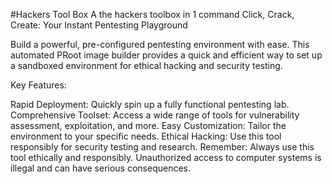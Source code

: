 #Hackers Tool Box
A the hackers toolbox in 1 command 
Click, Crack, Create: Your Instant Pentesting Playground

Build a powerful, pre-configured pentesting environment with ease. This automated PRoot image builder provides a quick and efficient way to set up a sandboxed environment for ethical hacking and security testing.

Key Features:

Rapid Deployment: Quickly spin up a fully functional pentesting lab.
Comprehensive Toolset: Access a wide range of tools for vulnerability assessment, exploitation, and more.
Easy Customization: Tailor the environment to your specific needs.
Ethical Hacking: Use this tool responsibly for security testing and research.
Remember: Always use this tool ethically and responsibly. Unauthorized access to computer systems is illegal and can have serious consequences.
